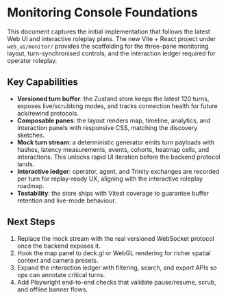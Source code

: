 # Monitoring Console Foundations

This document captures the initial implementation that follows the latest Web UI and interactive roleplay plans. The new Vite + React project under `web_ui/monitor/` provides the scaffolding for the three-pane monitoring layout, turn-synchronised controls, and the interaction ledger required for operator roleplay.

## Key Capabilities

- **Versioned turn buffer**: the Zustand store keeps the latest 120 turns, exposes live/scrubbing modes, and tracks connection health for future ack/rewind protocols.
- **Composable panes**: the layout renders map, timeline, analytics, and interaction panels with responsive CSS, matching the discovery sketches.
- **Mock turn stream**: a deterministic generator emits turn payloads with hashes, latency measurements, events, cohorts, heatmap cells, and interactions. This unlocks rapid UI iteration before the backend protocol lands.
- **Interactive ledger**: operator, agent, and Trinity exchanges are recorded per turn for replay-ready UX, aligning with the interactive roleplay roadmap.
- **Testability**: the store ships with Vitest coverage to guarantee buffer retention and live-mode behaviour.

## Next Steps

1. Replace the mock stream with the real versioned WebSocket protocol once the backend exposes it.
2. Hook the map panel to deck.gl or WebGL rendering for richer spatial context and camera presets.
3. Expand the interaction ledger with filtering, search, and export APIs so ops can annotate critical turns.
4. Add Playwright end-to-end checks that validate pause/resume, scrub, and offline banner flows.
